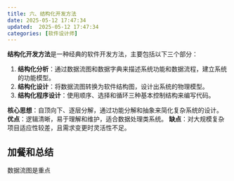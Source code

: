 ```yaml
---
title: 六、结构化开发方法
date: 2025-05-12 17:47:34
updated:  2025-05-12 17:47:34
categories: [软件设计师]
---
```


**结构化开发方法**是一种经典的软件开发方法，主要包括以下三个部分：

1. **结构化分析**：通过数据流图和数据字典来描述系统功能和数据流程，建立系统的功能模型。
2. **结构化设计**：将数据流图转换为软件结构图，设计出系统的物理模型。
3. **结构化程序设计**：使用顺序、选择和循环三种基本控制结构来编写代码。

**核心思想**：自顶向下、逐层分解，通过功能分解和抽象来简化复杂系统的设计。<!-- more -->
**优点**：逻辑清晰，易于理解和维护，适合数据处理类系统。
**缺点**：对大规模复杂项目适应性较差，且需求变更时灵活性不足。

## 加餐和总结

数据流图是重点
